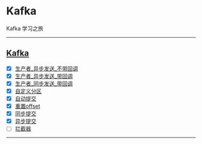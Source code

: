 # Kafka

Kafka 学习之旅

-----------------------------

## [Kafka](src/main/java/com/cpucode/kafka)

- [x] [生产者_异步发送_不带回调](src/main/java/com/cpucode/kafka/producer/KafkaAsyn.java)
- [x] [生产者_异步发送_带回调](src/main/java/com/cpucode/kafka/producer/KafkaCallback.java)
- [x] [生产者_同步发送_带回调](src/main/java/com/cpucode/kafka/producer/KafkaSync.java)
- [x] [自定义分区](src/main/java/com/cpucode/kafka/partitioner/KafkaProducerPartitioner.java)
- [x] [自动提交](src/main/java/com/cpucode/kafka/consumer/KafkaAuto.java)
- [x] [重置offset](src/main/java/com/cpucode/kafka/consumer/KafkaReset.java)
- [x] [同步提交](src/main/java/com/cpucode/kafka/consumer/ConsumerSync.java)
- [x] [异步提交](src/main/java/com/cpucode/kafka/consumer/ConsumerAsync.java)
- [ ] [拦截器](src/main/java/com/cpucode/kafka/interceptor/KafkaProducerInterceptor.java)

-------------------------





